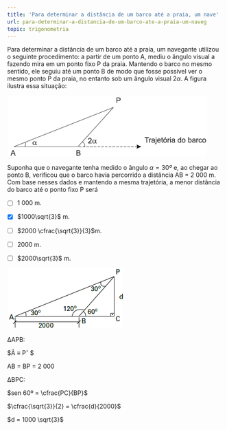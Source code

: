 ```yaml
---
title: 'Para determinar a distância de um barco até a praia, um nave'
url: para-determinar-a-distancia-de-um-barco-ate-a-praia-um-naveg
topic: trigonometria
---
```



Para determinar a distância de um barco até a praia, um navegante utilizou o seguinte procedimento: a partir de um ponto A, mediu o ângulo visual a fazendo mira em um ponto fixo P da praia. Mantendo o barco no mesmo sentido, ele seguiu até um ponto B de modo que fosse possível ver o mesmo ponto P da praia, no entanto sob um ângulo visual $2 \alpha$. A figura ilustra essa situação:

![](30c34503-7116-6808-d5e9-1ed56aaa22c0.png)

Suponha que o navegante tenha medido o ângulo $\alpha = 30º$ e, ao chegar ao ponto B, verificou que o barco havia percorrido a distância AB = 2 000 m. Com base nesses dados e mantendo a mesma trajetória, a menor distância do barco até o ponto fixo P será



- [ ] 1 000 m.
- [x] $1000\sqrt{3}$ m.
- [ ] $2000 \cfrac{\sqrt{3}}{3}$m.
- [ ] 2000 m.
- [ ] $2000\sqrt{3}$ m.


![](a8c37db8-719b-c7ed-4314-af307c22a545.png)

ΔAPB:

$Â ≡ Pˆ $

AB = BP = 2 000

ΔBPC:

$sen 60º = \cfrac{PC}{BP}$

$\cfrac{\sqrt{3}}{2} = \cfrac{d}{2000}$

$d = 1000 \sqrt{3}$
